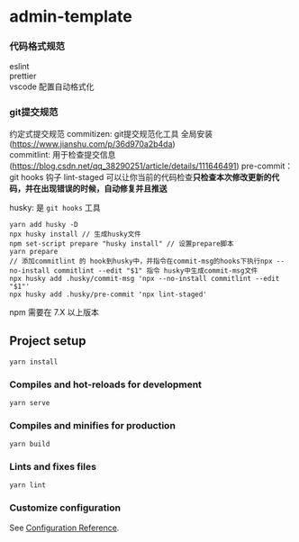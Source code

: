 # admin-template

### 代码格式规范

eslint  
prettier  
vscode 配置自动格式化  

### git提交规范

约定式提交规范
commitizen: git提交规范化工具 全局安装(https://www.jianshu.com/p/36d970a2b4da)  
commitlint: 用于检查提交信息 (https://blog.csdn.net/qq_38290251/article/details/111646491)
pre-commit： git hooks 钩子
lint-staged 可以让你当前的代码检查**只检查本次修改更新的代码，并在出现错误的时候，自动修复并且推送**

husky: 是 `git hooks` 工具

```
yarn add husky -D
npx husky install // 生成husky文件
npm set-script prepare "husky install" // 设置prepare脚本
yarn prepare
// 添加commitlint 的 hook到husky中，并指令在commit-msg的hooks下执行npx --no-install commitlint --edit "$1" 指令 husky中生成commit-msg文件
npx husky add .husky/commit-msg 'npx --no-install commitlint --edit "$1"'
npx husky add .husky/pre-commit 'npx lint-staged'
```


npm 需要在 7.X 以上版本

## Project setup

```
yarn install
```

### Compiles and hot-reloads for development

```
yarn serve
```

### Compiles and minifies for production

```
yarn build
```

### Lints and fixes files

```
yarn lint
```

### Customize configuration

See [Configuration Reference](https://cli.vuejs.org/config/).
